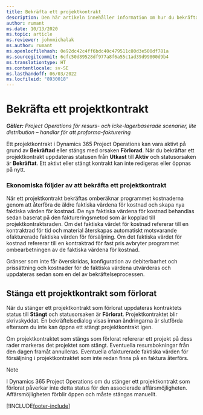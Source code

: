 ```yaml
---
title: Bekräfta ett projektkontrakt
description: Den här artikeln innehåller information om hur du bekräftar avtal i Project Operations.
author: rumant
ms.date: 10/13/2020
ms.topic: article
ms.reviewer: johnmichalak
ms.author: rumant
ms.openlocfilehash: 0e92dc42c4ff6bdc40c479511c80d3e500df781a
ms.sourcegitcommit: 6cfc50d89528df977a8f6a55c1ad39d99800d9b4
ms.translationtype: HT
ms.contentlocale: sv-SE
ms.lasthandoff: 06/03/2022
ms.locfileid: "8930018"
---
```

# <a name="confirm-a-project-contract"></a>Bekräfta ett projektkontrakt

_**Gäller:** Project Operations för resurs- och icke-lagerbaserade scenarier, lite distribution – handlar för att proforma-fakturering_

Ett projektkontrakt i Dynamics 365 Project Operations kan vara aktivt på grund av **Bekräftad** eller stängs med orsaken **Förlorad**. När du bekräftar ett projektkontrakt uppdateras statusen från **Utkast** till **Aktiv** och statusorsaken är **Bekräftat**. Ett aktivt eller stängt kontrakt kan inte redigeras eller öppnas på nytt. 

### <a name="financial-impact-of-confirming-a-project-contract"></a>Ekonomiska följder av att bekräfta ett projektkontrakt

När ett projektkontrakt bekräftas omberäknar programmet kostnaderna genom att återföra de äldre faktiska värdena för kostnad och skapa nya faktiska värden för kostnad. De nya faktiska värdena för kostnad behandlas sedan baserat på den faktureringsmetod som är kopplad till projektkontraktsraden. Om det faktiska värdet för kostnad refererar till en kontraktrad för tid och material återskapas automatiskt motsvarande ofakturerade faktiska värden för försäljning. Om det faktiska värdet för kostnad refererar till en kontraktrad för fast pris avbryter programmet ombearbetningen av de faktiska värdena för kostnad.

Gränser som inte får överskridas, konfiguration av debiterbarhet och prissättning och kostnader för de faktiska värdena utvärderas och uppdateras sedan som en del av bekräftelseprocessen.

## <a name="close-a-project-contract-as-lost"></a>Stänga ett projektkontrakt som förlorat

När du stänger ett projektkontrakt som förlorat uppdateras kontraktets status till **Stängt** och statusorsaken är **Förlorat**. Projektkontraktet blir skrivskyddat. En bekräftelsedialog visas innan ändringarna är slutförda eftersom du inte kan öppna ett stängt projektkontrakt igen.

Om projektkontraktet som stängs som förlorat refererar ett projekt på dess rader markeras det projektet som stängt. Eventuella resursbokningar från den dagen framåt annulleras. Eventuella ofakturerade faktiska värden för försäljning i projektkontraktet som inte redan finns på en faktura återförs.

> [!NOTE]
> I Dynamics 365 Project Operations om du stänger ett projektkontrakt som förlorat påverkar inte detta status för den associerade affärsmöjligheten. Affärsmöjligheten förblir öppen och måste stängas manuellt.


[!INCLUDE[footer-include](../../includes/footer-banner.md)]